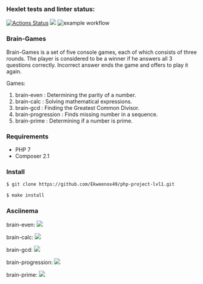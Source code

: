 ### Hexlet tests and linter status:
[![Actions Status](https://github.com/Ekweenox49/php-project-lvl1/workflows/hexlet-check/badge.svg)](https://github.com/Ekweenox49/php-project-lvl1/actions)
<a href="https://codeclimate.com/github/Ekweenox49/php-project-lvl1/maintainability"><img src="https://api.codeclimate.com/v1/badges/161176cec2bee6787f9e/maintainability" /></a>
![example workflow](https://github.com/Ekweenox49/php-project-lvl1/actions/workflows/lint.yml/badge.svg)

### Brain-Games
Brain-Games is a set of five console games, each of which consists of three rounds. The player is considered to be a winner if he answers all 3 questions correctly.  Incorrect answer ends the game and offers to play it again.

Games:

1) brain-even : Determining the parity of a number.
2) brain-calc : Solving mathematical expressions.
3) brain-gcd : Finding the Greatest Common Divisor.
4) brain-progression : Finds missing number in a sequence.
5) brain-prime : Determining if a number is prime.

### Requirements
-   PHP 7
-   Composer 2.1

### Install
```sh
$ git clone https://github.com/Ekweenox49/php-project-lvl1.git

$ make install
```

### Asciinema
brain-even:
<a href="https://asciinema.org/a/457813" target="_blank"><img src="https://asciinema.org/a/457813.svg" /></a>

brain-calc:
<a href="https://asciinema.org/a/M1BPdL49N3wvY6D0pJOHc7Xar" target="_blank"><img src="https://asciinema.org/a/M1BPdL49N3wvY6D0pJOHc7Xar.svg" /></a>

brain-gcd:
<a href="https://asciinema.org/a/op8cTDirZDq1oHa4U1unDRvts" target="_blank"><img src="https://asciinema.org/a/op8cTDirZDq1oHa4U1unDRvts.svg" /></a>

brain-progression:
<a href="https://asciinema.org/a/J6yFW1SJocXtwP28qAsWYwXHY" target="_blank"><img src="https://asciinema.org/a/J6yFW1SJocXtwP28qAsWYwXHY.svg" /></a>

brain-prime:
<a href="https://asciinema.org/a/l6jd8NsGyU2jrZoogI9V1lqQk" target="_blank"><img src="https://asciinema.org/a/l6jd8NsGyU2jrZoogI9V1lqQk.svg" /></a>
